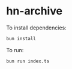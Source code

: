 # hn-archive

To install dependencies:

```bash
bun install
```

To run:

```bash
bun run index.ts
```
